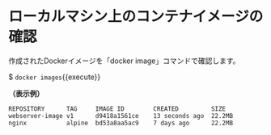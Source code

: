 # ローカルマシン上のコンテナイメージの確認
作成されたDockerイメージを「docker image」コマンドで確認します。    

$ `docker images`{{execute}}  

**（表示例）**  
```
REPOSITORY      TAG     IMAGE ID        CREATED         SIZE  
webserver-image v1      d9418a1561ce    13 seconds ago  22.2MB  
nginx           alpine  bd53a8aa5ac9    7 days ago      22.2MB  
```